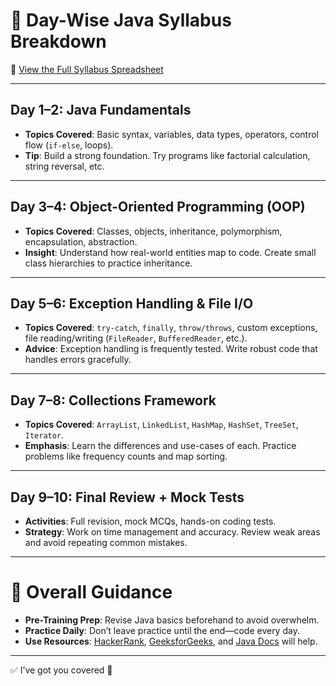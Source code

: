# 📘 Day-Wise Java Syllabus Breakdown

🔗 [View the Full Syllabus Spreadsheet]([https://docs.google.com/spreadsheets/d/e/2PACX-1vS1veAdZrF_i4maUeiT64GLZLbBGw76X-o2K-sEXlqFnrYGe0xBVKa1Hmj3jwhgwEyUShWvvck2wmms/pubhtml?widget=true&headers=false](https://docs.google.com/spreadsheets/d/e/2PACX-1vS1veAdZrF_i4maUeiT64GLZLbBGw76X-o2K-sEXlqFnrYGe0xBVKa1Hmj3jwhgwEyUShWvvck2wmms/pubhtml))

---

## **Day 1–2: Java Fundamentals**
- **Topics Covered**: Basic syntax, variables, data types, operators, control flow (`if-else`, loops).
- **Tip**: Build a strong foundation. Try programs like factorial calculation, string reversal, etc.

---

## **Day 3–4: Object-Oriented Programming (OOP)**
- **Topics Covered**: Classes, objects, inheritance, polymorphism, encapsulation, abstraction.
- **Insight**: Understand how real-world entities map to code. Create small class hierarchies to practice inheritance.

---

## **Day 5–6: Exception Handling & File I/O**
- **Topics Covered**: `try-catch`, `finally`, `throw/throws`, custom exceptions, file reading/writing (`FileReader`, `BufferedReader`, etc.).
- **Advice**: Exception handling is frequently tested. Write robust code that handles errors gracefully.

---

## **Day 7–8: Collections Framework**
- **Topics Covered**: `ArrayList`, `LinkedList`, `HashMap`, `HashSet`, `TreeSet`, `Iterator`.
- **Emphasis**: Learn the differences and use-cases of each. Practice problems like frequency counts and map sorting.

---

## **Day 9–10: Final Review + Mock Tests**
- **Activities**: Full revision, mock MCQs, hands-on coding tests.
- **Strategy**: Work on time management and accuracy. Review weak areas and avoid repeating common mistakes.

---

# 📝 Overall Guidance
- **Pre-Training Prep**: Revise Java basics beforehand to avoid overwhelm.  
- **Practice Daily**: Don’t leave practice until the end—code every day.  
- **Use Resources**: [HackerRank](https://www.hackerrank.com/), [GeeksforGeeks](https://www.geeksforgeeks.org/), and [Java Docs](https://docs.oracle.com/javase/8/docs/) will help.  

---

✅ I’ve got you covered 🙂
